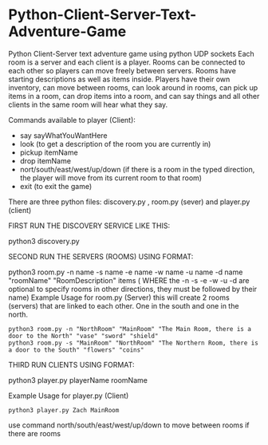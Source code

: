 # Python-Client-Server-Text-Adventure-Game
Python Client-Server text adventure game using python UDP sockets
Each room is a server and each client is a player. Rooms can be connected to each other so players can move freely between servers. Rooms have starting descriptions as well as items inside. Players have their own inventory, can move between rooms, can look around in rooms, can pick up items in a room, can drop items into a room, and can say things and all other clients in the same room will hear what they say.

Commands available to player (Client):
 - say sayWhatYouWantHere
 - look (to get a description of the room you are currently in)
 - pickup itemName
 - drop itemName
 - nort/south/east/west/up/down (if there is a room in the typed direction, the player will move from its current room to that room)
 - exit (to exit the game)


There are three python files: discovery.py , room.py (sever) and player.py (client)

FIRST RUN THE DISCOVERY SERVICE LIKE THIS:

python3 discovery.py


SECOND RUN THE SERVERS (ROOMS) USING FORMAT:

python3 room.py -n name -s name -e name -w name -u name -d name "roomName" "RoomDescription" items  ( WHERE the -n -s -e -w -u -d are optional to specify rooms in other directions, they must be followed by their name)
Example Usage for room.py (Server) this will create 2 rooms (servers) that are linked to each other. One in the south and one in the north.

	python3 room.py -n "NorthRoom" "MainRoom" "The Main Room, there is a door to the North" "vase" "sword" "shield"
	python3 room.py -s "MainRoom" "NorthRoom" "The Northern Room, there is a door to the South" "flowers" "coins"

THIRD RUN CLIENTS USING FORMAT:

python3 player.py playerName roomName

Example Usage for player.py (Client)

	python3 player.py Zach MainRoom



use command north/south/east/west/up/down to move between rooms if there are rooms
